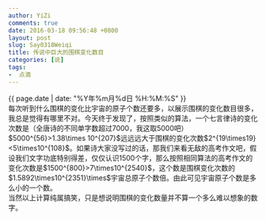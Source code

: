 ```yaml
---
author: YiZi
comments: true
date: 2016-03-18 09:56:48 +0800
layout: post
slug: Say0318Weiqi
title: 传说中巨大的围棋变化数目
categories: [说]
tags:
-  点滴
---
```

<div class="saying">
<div class="timestamp">{{ page.date | date: "%Y年%m月%d日 %H:%M:%S" }}</div>
每次听到什么围棋的变化比宇宙的原子个数还要多，以展示围棋的变化数目很多，我总是觉得有哪里不对。今天终于发现了，按照类似的算法，一个七言律诗的变化次数是（全唐诗的不同单字数超过7000，我这取5000吧）$5000^{56}>1.38\times 10^{207}$远远远大于围棋的变化次数$2^{19\times19}<5\times10^{108}$。如果诗大家没写过的话，那我们来看无敌的高考作文吧，假设我们文字功底特别得差，仅仅认识1500个字，那么按照相同算法的高考作文的变化次数是$1500^{800}>7\times10^{2540}$，这个数是围棋变化次数的$1.5892\times10^{2351}\times$宇宙总原子个数倍。由此可见宇宙原子个数是多么小的一个数。<br/>
当然以上计算纯属搞笑，只是想说明围棋的变化数量并不算一个多么难以想象的数字。
</div>
